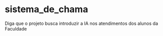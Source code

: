 # sistema_de_chama
Diga que o projeto busca introduzir a IA nos atendimentos dos alunos da Faculdade

